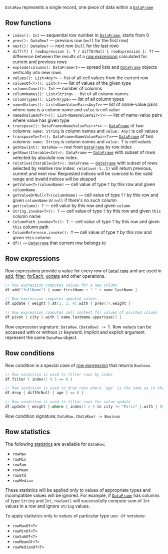 [//]: # (title: DataRow)
<!---IMPORT org.jetbrains.kotlinx.dataframe.samples.api.DataRowApi-->

`DataRow` represents a single record, one piece of data within a [`DataFrame`](DataFrame.md)

## Row functions

<snippet id="rowFunctions">

* `index(): Int` — sequential row number in [`DataFrame`](DataFrame.md), starts from 0
* `prev(): DataRow?` — previous row (`null` for the first row)
* `next(): DataRow?` — next row (`null` for the last row)
* `diff(T) { rowExpression }: T / diffOrNull { rowExpression }: T?` — difference between the results of a [row expression](DataRow.md#row-expressions) calculated for current and previous rows
* `explode(columns): DataFrame<T>` — spread lists and [`DataFrame`](DataFrame.md) objects vertically into new rows
* `values(): List<Any?>` — list of all cell values from the current row
* `valuesOf<T>(): List<T>` — list of values of the given type 
* `columnsCount(): Int` — number of columns
* `columnNames(): List<String>` — list of all column names
* `columnTypes(): List<KType>` — list of all column types 
* `namedValues(): List<NameValuePair<Any?>>` — list of name-value pairs where `name` is a column name and `value` is cell value
* `namedValuesOf<T>(): List<NameValuePair<T>>` — list of name-value pairs where value has given type 
* `transpose(): DataFrame<NameValuePair<*>>` — [`DataFrame`](DataFrame.md) of two columns: `name: String` is column names and `value: Any?` is cell values
* `transposeTo<T>(): DataFrame<NameValuePair<T>>`— [`DataFrame`](DataFrame.md) of two columns: `name: String` is column names and `value: T` is cell values
* `getRow(Int): DataRow` — row from [`DataFrame`](DataFrame.md) by row index
* `getRows(Iterable<Int>): DataFrame` — [`DataFrame`](DataFrame.md) with subset of rows selected by absolute row index. 
* `relative(Iterable<Int>): DataFrame` — [`DataFrame`](DataFrame.md) with subset of rows selected by relative row index: `relative(-1..1)` will return previous, current and next row. Requested indices will be coerced to the valid range and invalid indices will be skipped
* `getValue<T>(columnName)` — cell value of type `T` by this row and given `columnName`
* `getValueOrNull<T>(columnName)` — cell value of type `T?` by this row and given `columnName` or `null` if there's no such column
* `get(column): T` — cell value by this row and given `column`
* `String.invoke<T>(): T` — cell value of type `T` by this row and given `this` column name
* `ColumnPath.invoke<T>(): T` — cell value of type `T` by this row and given `this` column path
* `ColumnReference.invoke(): T` — cell value of type `T` by this row and given `this` column
* `df()` — [`DataFrame`](DataFrame.md) that current row belongs to

</snippet>

## Row expressions
Row expressions provide a value for every row of [`DataFrame`](DataFrame.md) and are used in [add](add.md), [filter](filter.md), [forEach](iterate.md), [update](update.md) and other operations.

<!---FUN expressions-->

```kotlin
// Row expression computes values for a new column
df.add("fullName") { name.firstName + " " + name.lastName }

// Row expression computes updated values
df.update { weight }.at(1, 3, 4).with { prev()?.weight }

// Row expression computes cell content for values of pivoted column
df.pivot { city }.with { name.lastName.uppercase() }
```

<dataFrame src="org.jetbrains.kotlinx.dataframe.samples.api.DataRowApi.expressions.html"/>
<!---END-->

Row expression signature: ```DataRow.(DataRow) -> T```. Row values can be accessed with or without ```it``` keyword. Implicit and explicit argument represent the same `DataRow` object.

## Row conditions
Row condition is a special case of [row expression](#row-expressions) that returns `Boolean`. 

<!---FUN conditions-->

```kotlin
// Row condition is used to filter rows by index
df.filter { index() % 5 == 0 }

// Row condition is used to drop rows where `age` is the same as in the previous row
df.drop { diffOrNull { age } == 0 }

// Row condition is used to filter rows for value update
df.update { weight }.where { index() > 4 && city != "Paris" }.with { 50 }
```

<dataFrame src="org.jetbrains.kotlinx.dataframe.samples.api.DataRowApi.conditions.html"/>
<!---END-->

Row condition signature: ```DataRow.(DataRow) -> Boolean```



## Row statistics

<snippet id="rowStatistics">

The following [statistics](summaryStatistics.md) are available for `DataRow`:
* `rowMax`
* `rowMin`
* `rowSum`
* `rowMean`
* `rowStd`
* `rowMedian`

These statistics will be applied only to values of appropriate types and incompatible values will be ignored.
For example, if [`DataFrame`](DataFrame.md) has columns of type `String` and `Int`, `rowSum()` will successfully compute sum of `Int` values in a row and ignore `String` values.

To apply statistics only to values of particular type use `-Of` versions:
* `rowMaxOf<T>`
* `rowMinOf<T>`
* `rowSumOf<T>`
* `rowMeanOf<T>`
* `rowMedianOf<T>`

</snippet>
